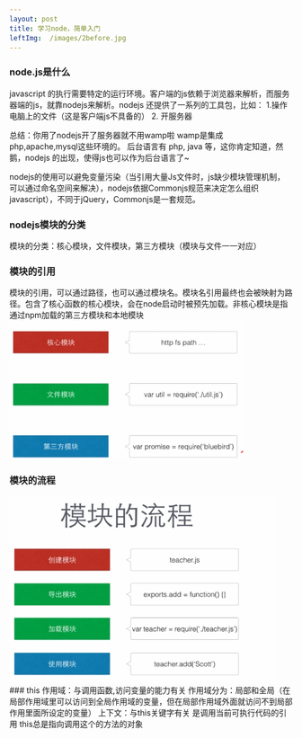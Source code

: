 ```yaml
---
layout: post
title: 学习node，简单入门
leftImg:  /images/2before.jpg
---
```


### node.js是什么
javascript 的执行需要特定的运行环境。客户端的js依赖于浏览器来解析，而服务器端的js，就靠nodejs来解析。nodejs 还提供了一系列的工具包，比如： 1.操作电脑上的文件（这是客户端js不具备的）  2. 开服务器 

总结：你用了nodejs开了服务器就不用wamp啦   wamp是集成 php,apache,mysql这些环境的。
后台语言有 php, java 等，这你肯定知道，然鹅，nodejs 的出现，使得js也可以作为后台语言了~

nodejs的使用可以避免变量污染（当引用大量Js文件时，js缺少模块管理机制，可以通过命名空间来解决），nodejs依据Commonjs规范来决定怎么组织javascript），不同于jQuery，Commonjs是一套规范。

### nodejs模块的分类
模块的分类：核心模块，文件模块，第三方模块（模块与文件一一对应）
### 模块的引用
模块的引用，可以通过路径，也可以通过模块名。模块名引用最终也会被映射为路径。包含了核心函数的核心模块，会在node启动时被预先加载。非核心模块是指通过npm加载的第三方模块和本地模块
<img src="../images/mk.png" />
### 模块的流程
<img src="../images/mklc.png" alt="" />
### this
作用域：与调用函数,访问变量的能力有关 作用域分为：局部和全局（在局部作用域里可以访问到全局作用域的变量，但在局部作用域外面就访问不到局部作用里面所设定的变量）
上下文：与this关键字有关 是调用当前可执行代码的引用
this总是指向调用这个的方法的对象


